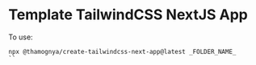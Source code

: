 # Template TailwindCSS NextJS App

To use: 

```shell
npx @thamognya/create-tailwindcss-next-app@latest _FOLDER_NAME_
``
